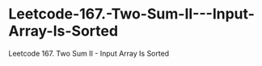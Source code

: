 # Leetcode-167.-Two-Sum-II---Input-Array-Is-Sorted
Leetcode 167. Two Sum II - Input Array Is Sorted
